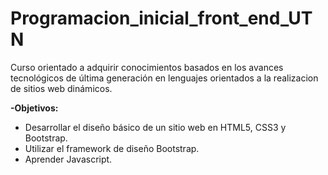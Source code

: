 # Programacion_inicial_front_end_UTN

Curso orientado a adquirir conocimientos basados en los avances tecnológicos de última generación en lenguajes orientados a la realizacion de sitios web dinámicos.

<b>-Objetivos:</b>

<ul><li>Desarrollar el diseño básico de un sitio web en HTML5, CSS3 y Bootstrap.</li>
<li>Utilizar el framework de diseño Bootstrap.</li>
<li>Aprender Javascript.</li></ul>
